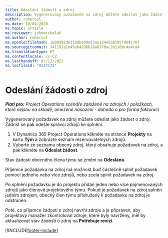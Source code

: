 ```yaml
---
title: Odeslání žádosti o zdroj
description: Vygenerovaný požadavek na zdroj můžete odeslat jako žádost o zdroj. Žádost se pak odešle správci zdrojů ke splnění.
author: ruhercul
ms.date: 10/04/2020
ms.topic: article
ms.reviewer: johnmichalak
ms.author: ruhercul
ms.openlocfilehash: 1e09d92de310dbe09e53ae134e5bb195fd64178f
ms.sourcegitcommit: 341192e1e45eb42d6b18a8370ac2e1100c4a4ca4
ms.translationtype: HT
ms.contentlocale: cs-CZ
ms.lasthandoff: 07/12/2022
ms.locfileid: "9137172"
---
```

# <a name="submit-a-resource-request"></a>Odeslání žádosti o zdroj

_**Platí pro:** Project Operations scénáře založené na zdrojích / položkách, které nejsou na skladě, omezené nasazení - dohoda o pro forma fakturaci_

Vygenerovaný požadavek na zdroj můžete odeslat jako žádost o zdroj. Žádost se pak odešle správci zdrojů ke splnění.

1. V Dynamics 365 Project Operations klikněte na stránce **Projekty** na kartu **Tým** a zobrazte seznam rezervovatelných zdrojů. 
2. Vyberte ze seznamu obecný zdroj, který obsahuje požadavek na zdroj, a pak klikněte na **Odeslat žádost**.

Stav žádosti obecného člena týmu se změní na **Odeslána**.

Příjemce požadavku na zdroj má možnost buď částečně splnit požadavek pomocí jednoho nebo více zdrojů, nebo zcela splnit požadavek na zdroj.

Po splnění požadavku je do projektu přidán jeden nebo více pojmenovaných zdrojů jako členové projektového týmu. Pokud je požadavek na zdroj splněn jedním zdrojem, obecný člen týmu přidružený k požadavku na zdroj je odstraněn. 

Poté, co příjemce žádosti o zdroj navrhl zdroje a je připraven, aby projektový manažer zkontroloval zdroje, které byly navrženy, měl by aktualizovat stav žádosti o zdroj na **Potřebuje revizi**.


[!INCLUDE[footer-include](../includes/footer-banner.md)]
